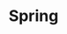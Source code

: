 ---
title: "Spring"
layout: "category"
taxonomy: "spring"
permalink: /categories/dev/spring
author_profile: false

sidebar:
  nav: "dev-sidebar"

---